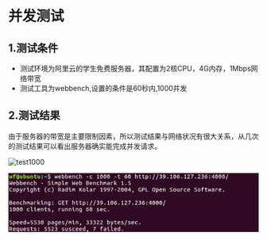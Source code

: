 # 并发测试

## 1.测试条件

* 测试环境为阿里云的学生免费服务器，其配置为2核CPU，4G内存，1Mbps网络带宽
* 测试工具为webbench,设置的条件是60秒内,1000并发

## 2.测试结果



由于服务器的带宽是主要限制因素，所以测试结果与网络状况有很大关系，从几次的测试结果可以看出服务器确实能完成并发请求。

![test1000](/test1000.png)





![test1001](./test1001.png)
